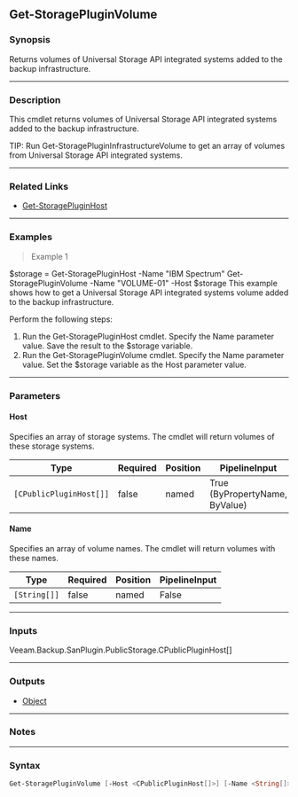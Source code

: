 Get-StoragePluginVolume
-----------------------

### Synopsis
Returns volumes of Universal Storage API integrated systems added to the backup infrastructure.

---

### Description

This cmdlet returns volumes of Universal Storage API integrated systems added to the backup infrastructure.

TIP: Run Get-StoragePluginInfrastructureVolume to get an array of volumes from Universal Storage API integrated systems.

---

### Related Links
* [Get-StoragePluginHost](Get-StoragePluginHost)

---

### Examples
> Example 1

$storage = Get-StoragePluginHost -Name "IBM Spectrum"
Get-StoragePluginVolume -Name "VOLUME-01" -Host $storage
This example shows how to get a Universal Storage API integrated systems volume added to the backup infrastructure.

Perform the following steps:
1. Run the Get-StoragePluginHost cmdlet. Specify the Name parameter value. Save the result to the $storage variable.
2. Run the Get-StoragePluginVolume cmdlet. Specify the Name parameter value. Set the $storage variable as the Host parameter value.

---

### Parameters
#### **Host**
Specifies an array of storage systems.
The cmdlet will return volumes of these storage systems.

|Type                   |Required|Position|PipelineInput                 |
|-----------------------|--------|--------|------------------------------|
|`[CPublicPluginHost[]]`|false   |named   |True (ByPropertyName, ByValue)|

#### **Name**
Specifies an array of volume names.
The cmdlet will return volumes with these names.

|Type        |Required|Position|PipelineInput|
|------------|--------|--------|-------------|
|`[String[]]`|false   |named   |False        |

---

### Inputs
Veeam.Backup.SanPlugin.PublicStorage.CPublicPluginHost[]

---

### Outputs
* [Object](https://learn.microsoft.com/en-us/dotnet/api/System.Object)

---

### Notes

---

### Syntax
```PowerShell
Get-StoragePluginVolume [-Host <CPublicPluginHost[]>] [-Name <String[]>] [<CommonParameters>]
```

